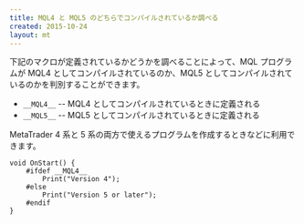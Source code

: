 ```yaml
---
title: MQL4 と MQL5 のどちらでコンパイルされているか調べる
created: 2015-10-24
layout: mt
---
```


下記のマクロが定義されているかどうかを調べることによって、MQL プログラムが MQL4 としてコンパイルされているのか、MQL5 としてコンパイルされているのかを判別することができます。

* `__MQL4__` -- MQL4 としてコンパイルされているときに定義される
* `__MQL5__` -- MQL5 としてコンパイルされているときに定義される

MetaTrader 4 系と 5 系の両方で使えるプログラムを作成するときなどに利用できます。

```mql
void OnStart() {
    #ifdef __MQL4__
        Print("Version 4");
    #else
        Print("Version 5 or later");
    #endif
}
```


